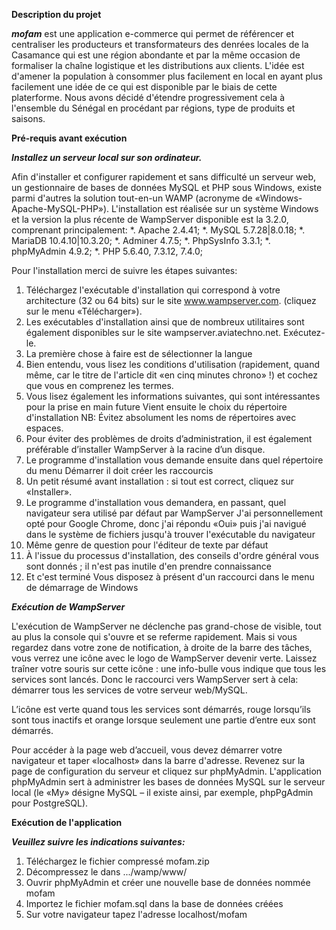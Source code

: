 __Description du projet__

__*mofam*__ est une application e-commerce qui permet de référencer et centraliser les producteurs et transformateurs des denrées locales de la Casamance qui est une région abondante et par la même occasion de formaliser la chaîne logistique et les distributions aux clients.
  L'idée est d'amener la population à consommer plus facilement en local en ayant plus facilement une idée de ce qui est disponible par le biais de cette platerforme.
  Nous avons décidé d'étendre progressivement cela à l'ensemble du Sénégal en procédant par régions, type de produits et saisons.

__Pré-requis avant exécution__

__*Installez un serveur local sur son ordinateur.*__

Afin d'installer et configurer rapidement et sans difficulté un serveur web, un gestionnaire de bases de données MySQL et PHP sous Windows, existe parmi d'autres la solution tout-en-un WAMP (acronyme de «Windows-Apache-MySQL-PHP»).
  L'installation est réalisée sur un système Windows et la version la plus récente de WampServer disponible est la 3.2.0, comprenant principalement:
  *. Apache 2.4.41;
  *. MySQL 5.7.28|8.0.18;
  *. MariaDB 10.4.10|10.3.20;
  *. Adminer 4.7.5;
  *. PhpSysInfo 3.3.1;
  *. phpMyAdmin 4.9.2;
  *. PHP 5.6.40, 7.3.12, 7.4.0;

Pour l'installation merci de suivre les étapes suivantes:  

1. Téléchargez l'exécutable d'installation qui correspond à votre architecture (32 ou 64 bits) sur le site www.wampserver.com. (cliquez sur le menu «Télécharger»).
2. Les exécutables d'installation ainsi que de nombreux utilitaires sont également disponibles sur le site wampserver.aviatechno.net.
Exécutez-le.
3. La première chose à faire est de sélectionner la langue
4. Bien entendu, vous lisez les conditions d'utilisation (rapidement, quand même, car le titre de l'article dit «en cinq minutes chrono» !) et cochez que vous en comprenez les termes.
5. Vous lisez également les informations suivantes, qui sont intéressantes pour la prise en main future
  Vient ensuite le choix du répertoire d'installation
  NB: Évitez absolument les noms de répertoires avec espaces.
6. Pour éviter des problèmes de droits d’administration, il est également préférable d’installer WampServer à la racine d’un disque.
7. Le programme d'installation vous demande ensuite dans quel répertoire du menu Démarrer il doit créer les raccourcis
8. Un petit résumé avant installation : si tout est correct, cliquez sur «Installer».
9. Le programme d'installation vous demandera, en passant, quel navigateur sera utilisé par défaut par WampServer
  J'ai personnellement opté pour Google Chrome, donc j'ai répondu «Oui» puis j'ai navigué dans le système de fichiers jusqu'à trouver l'exécutable du navigateur 
10. Même genre de question pour l'éditeur de texte par défaut
11. À l'issue du processus d'installation, des conseils d'ordre général vous sont donnés ; il n'est pas inutile d'en prendre connaissance 
12. Et c'est terminé
  Vous disposez à présent d'un raccourci dans le menu de démarrage de Windows 

__*Exécution de WampServer*__

L'exécution de WampServer ne déclenche pas grand-chose de visible, tout au plus la console qui s'ouvre et se referme rapidement. Mais si vous regardez dans votre zone de notification, à droite de la barre des tâches, vous verrez une icône avec le logo de WampServer devenir verte. Laissez traîner votre souris sur cette icône : une info-bulle vous indique que tous les services sont lancés. Donc le raccourci vers WampServer sert à cela: démarrer tous les services de votre serveur web/MySQL.

L’icône est verte quand tous les services sont démarrés, rouge lorsqu’ils sont tous inactifs et orange lorsque seulement une partie d’entre eux sont démarrés.

Pour accéder à la page web d’accueil, vous devez démarrer votre navigateur et taper «localhost» dans la barre d'adresse.
  Revenez sur la page de configuration du serveur et cliquez sur phpMyAdmin. L'application phpMyAdmin sert à administrer les bases de données MySQL sur le serveur local (le «My» désigne MySQL – il existe ainsi, par exemple, phpPgAdmin pour PostgreSQL).

__Exécution de l'application__

__*Veuillez suivre les indications suivantes:*__
1. Téléchargez le fichier compressé mofam.zip
2. Décompressez le dans .../wamp/www/
3. Ouvrir phpMyAdmin et créer une nouvelle base de données nommée mofam
4. Importez le fichier mofam.sql dans la base de données créées
5. Sur votre navigateur tapez l'adresse localhost/mofam